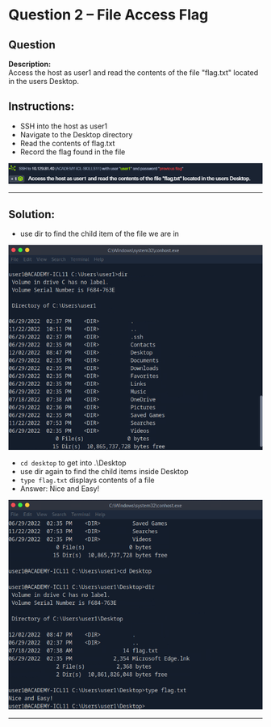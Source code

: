 # Question 2 – File Access Flag

## Question
**Description:**  
Access the host as user1 and read the contents of the file "flag.txt" located in the users Desktop.

## Instructions:
- SSH into the host as user1
- Navigate to the Desktop directory
- Read the contents of flag.txt
- Record the flag found in the file

![image alt](https://github.com/azrifadly/htb-intro-to-win-cmd-line/blob/50bb1cf9b8b4d9ae0a35d133ba3efddb8f8654d8/screenshots/question2-screenshot.png)

---
## Solution:
-  use dir to find the child item of the file we are in
  
![image alt](https://github.com/azrifadly/htb-intro-to-win-cmd-line/blob/4c6b73b7a45ae41c49abc4c8187e1515e4b98203/screenshots/question2-solution.png)

-  `cd desktop` to get into .\Desktop
-  use dir again to find the child items inside Desktop
-  `type flag.txt` displays contents of a file
-  Answer: Nice and Easy!

![image alt](https://github.com/azrifadly/htb-intro-to-win-cmd-line/blob/4c6b73b7a45ae41c49abc4c8187e1515e4b98203/screenshots/question2-solution1.png)

---
